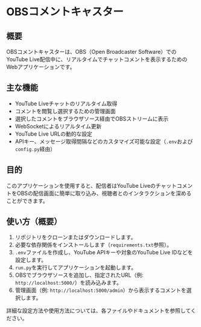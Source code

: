# OBSコメントキャスター

## 概要

OBSコメントキャスターは、OBS（Open Broadcaster Software）でのYouTube Live配信中に、リアルタイムでチャットコメントを表示するためのWebアプリケーションです。

## 主な機能

- YouTube Liveチャットのリアルタイム取得
- コメントを閲覧し選択するための管理画面
- 選択したコメントをブラウザソース経由でOBSストリームに表示
- WebSocketによるリアルタイム更新
- YouTube Live URLの動的な設定
- APIキー、メッセージ取得間隔などのカスタマイズ可能な設定（`.env`および`config.py`経由）

## 目的

このアプリケーションを使用すると、配信者はYouTube LiveのチャットコメントをOBSの配信画面に簡単に取り込み、視聴者とのインタラクションを深めることができます。

## 使い方（概要）

1. リポジトリをクローンまたはダウンロードします。
2. 必要な依存関係をインストールします（`requirements.txt`参照）。
3. `.env`ファイルを作成し、YouTube APIキーや対象のYouTube Live IDなどを設定します。
4. `run.py`を実行してアプリケーションを起動します。
5. OBSでブラウザソースを追加し、指定されたURL（例: `http://localhost:5000/`）を読み込みます。
6. 管理画面（例: `http://localhost:5000/admin`）から表示するコメントを選択します。

詳細な設定方法や使用方法については、各ファイルやドキュメントを参照してください。
